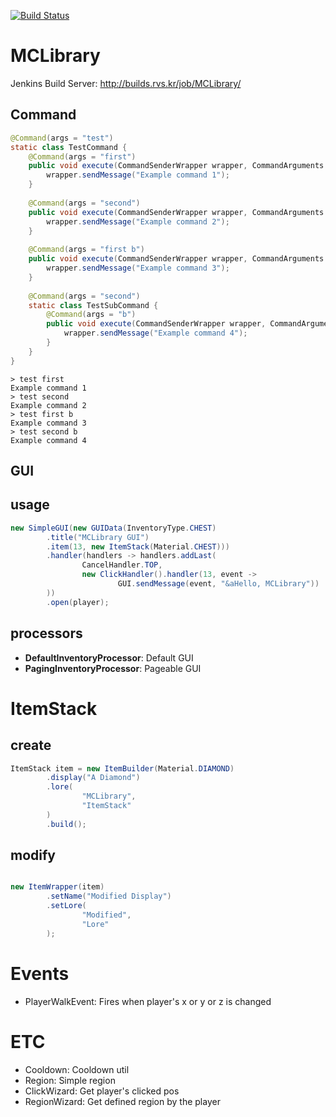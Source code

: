 [![Build Status](https://travis-ci.org/EntryPointKR/MCLibrary.svg?branch=master)](https://travis-ci.org/EntryPointKR/MCLibrary)

# MCLibrary

Jenkins Build Server: http://builds.rvs.kr/job/MCLibrary/

## Command

```java
@Command(args = "test")
static class TestCommand {
	@Command(args = "first")
	public void execute(CommandSenderWrapper wrapper, CommandArguments args) {
		wrapper.sendMessage("Example command 1");
	}
  
	@Command(args = "second")
	public void execute(CommandSenderWrapper wrapper, CommandArguments args) {
		wrapper.sendMessage("Example command 2");
	}
	
	@Command(args = "first b")
	public void execute(CommandSenderWrapper wrapper, CommandArguments args) {
		wrapper.sendMessage("Example command 3");
	}
	
	@Command(args = "second")
	static class TestSubCommand {
		@Command(args = "b")
		public void execute(CommandSenderWrapper wrapper, CommandArguments args) {
			wrapper.sendMessage("Example command 4");
		}
	}
}
```
```
> test first
Example command 1
> test second
Example command 2
> test first b
Example command 3
> test second b
Example command 4
```

## GUI

## usage
```java
new SimpleGUI(new GUIData(InventoryType.CHEST)
        .title("MCLibrary GUI")
        .item(13, new ItemStack(Material.CHEST)))
        .handler(handlers -> handlers.addLast(
                CancelHandler.TOP,
                new ClickHandler().handler(13, event ->
                        GUI.sendMessage(event, "&aHello, MCLibrary"))
        ))
        .open(player);
```

## processors

* **DefaultInventoryProcessor**: Default GUI
* **PagingInventoryProcessor**: Pageable GUI

# ItemStack

## create
```java
ItemStack item = new ItemBuilder(Material.DIAMOND)
        .display("A Diamond")
        .lore(
                "MCLibrary",
                "ItemStack"
        )
        .build();
```

## modify
```java

new ItemWrapper(item)
        .setName("Modified Display")
        .setLore(
                "Modified",
                "Lore"
        );
```

# Events

* PlayerWalkEvent: Fires when player's x or y or z is changed

# ETC

* Cooldown: Cooldown util
* Region: Simple region
* ClickWizard: Get player's clicked pos
* RegionWizard: Get defined region by the player
